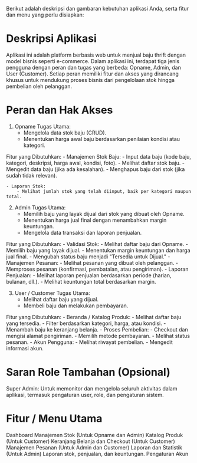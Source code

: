 
Berikut adalah deskripsi dan gambaran kebutuhan aplikasi Anda, serta fitur dan menu yang perlu disiapkan:

# Deskripsi Aplikasi
Aplikasi ini adalah platform berbasis web untuk menjual baju thrift dengan model bisnis seperti e-commerce. Dalam aplikasi ini, terdapat tiga jenis pengguna dengan peran dan tugas yang berbeda: Opname, Admin, dan User (Customer). Setiap peran memiliki fitur dan akses yang dirancang khusus untuk mendukung proses bisnis dari pengelolaan stok hingga pembelian oleh pelanggan.


# Peran dan Hak Akses
1. Opname
Tugas Utama:
    - Mengelola data stok baju (CRUD).
    - Menentukan harga awal baju berdasarkan penilaian kondisi atau kategori.
    
Fitur yang Dibutuhkan:
    - Manajemen Stok Baju:
        - Input data baju (kode baju, kategori, deskripsi, harga awal, kondisi, foto).
        - Melihat daftar stok baju.
        - Mengedit data baju (jika ada kesalahan).
        - Menghapus baju dari stok (jika sudah tidak relevan).

    - Laporan Stok:
        - Melihat jumlah stok yang telah diinput, baik per kategori maupun total.

2. Admin
Tugas Utama:
    - Memilih baju yang layak dijual dari stok yang dibuat oleh Opname.
    - Menentukan harga jual final dengan menambahkan margin keuntungan.
    - Mengelola data transaksi dan laporan penjualan.

Fitur yang Dibutuhkan:
    - Validasi Stok:
        - Melihat daftar baju dari Opname.
        - Memilih baju yang layak dijual.
        - Menentukan margin keuntungan dan harga jual final.
        - Mengubah status baju menjadi "Tersedia untuk Dijual."
    - Manajemen Pesanan:
        - Melihat pesanan yang dibuat oleh pelanggan.
        - Memproses pesanan (konfirmasi, pembatalan, atau pengiriman).
    - Laporan Penjualan:
        - Melihat laporan penjualan berdasarkan periode (harian, bulanan, dll.).
        - Melihat keuntungan total berdasarkan margin.

3. User / Customer
Tugas Utama:
    - Melihat daftar baju yang dijual.
    - Membeli baju dan melakukan pembayaran.

Fitur yang Dibutuhkan:
    - Beranda / Katalog Produk:
        - Melihat daftar baju yang tersedia.
        - Filter berdasarkan kategori, harga, atau kondisi.
        - Menambah baju ke keranjang belanja.
    - Proses Pembelian:
        - Checkout dan mengisi alamat pengiriman.
        - Memilih metode pembayaran.
        - Melihat status pesanan.
    - Akun Pengguna:
        - Melihat riwayat pembelian.
        - Mengedit informasi akun.

# Saran Role Tambahan (Opsional)
Super Admin: Untuk memonitor dan mengelola seluruh aktivitas dalam aplikasi, termasuk pengaturan user, role, dan pengaturan sistem.

# Fitur / Menu Utama
Dashboard
Manajemen Stok                              (Untuk Opname dan Admin)
Katalog Produk                              (Untuk Customer)
Keranjang Belanja dan Checkout              (Untuk Customer)
Manajemen Pesanan                           (Untuk Admin dan Customer)
Laporan dan Statistik                       (Untuk Admin)
Laporan stok, penjualan, dan keuntungan.
Pengaturan Akun
